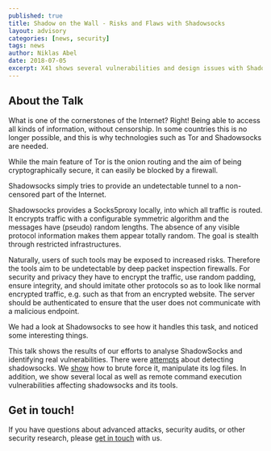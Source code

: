 ```yaml
---
published: true
title: Shadow on the Wall - Risks and Flaws with Shadowsocks
layout: advisory
categories: [news, security]
tags: news
author: Niklas Abel
date: 2018-07-05
excerpt: X41 shows several vulnerabilities and design issues with Shadowsocks and its tools
---
```


## About the Talk

What is one of the cornerstones of the Internet? Right! Being able to access all kinds of information, without censorship. In some countries this is no longer possible, and this is why technologies such as Tor and Shadowsocks are needed.

While the main feature of Tor is the onion routing and the aim of being cryptographically secure, it can easily be blocked by a firewall.

Shadowsocks simply tries to provide an undetectable tunnel to a non-censored part of the Internet.

Shadowsocks provides a Socks5proxy locally, into which all traffic is routed. It encrypts traffic with a configurable symmetric algorithm and the messages have (pseudo) random lengths. The absence of any visible protocol information makes them appear totally random. The goal is stealth through restricted infrastructures.

Naturally, users of such tools may be exposed to increased risks. Therefore the tools aim to be undetectable by deep packet inspection firewalls. For security and privacy they have to encrypt the traffic, use random padding, ensure integrity, and should imitate other protocols so as to look like normal encrypted traffic, e.g. such as that from an encrypted website. The server should be authenticated to ensure that the user does not communicate with a malicious endpoint.

We had a look at Shadowsocks to see how it handles this task, and noticed some interesting things.

This talk shows the results of our efforts to analyse ShadowSocks and identifying real vulnerabilities. There were [attempts](https://github.com/madeye/sssniff) about detecting shadowsocks. We [show](https://github.com/x41sec/slides/raw/master/2018-passthesalt/shadowsocks_slides_pass_the_salt_2018.pdf) how to brute force it, manipulate its log files. In addition, we show several local as well as remote command execution vulnerabilities affecting shadowsocks and its tools.

## Get in touch!

If you have questions about advanced attacks, security audits, or other security research, please [get in touch](https://www.x41-dsec.de/#contact) with us.
